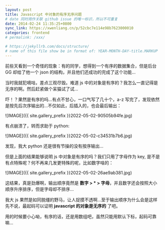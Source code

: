 ```yaml
---
layout: post
title: Javascript 中对象的有序无序问题
# date 同时用作关联 github issue 的唯一标识，所以不可重复
date: 2014-02-24 11:35:25+0800
sync_link: https://xwenliang.cn/p/52cbc7e114e98b7623000010
categories: frontend
# permalink: /xxx/

# https://jekyllrb.com/docs/structure/
# name of this file show be in format of: YEAR-MONTH-DAY-title.MARKUP
---
```



前些天看到一个奇怪的现象：有的同学，想得到一个有序的数据集合，但是后台 GG 却给了他一个 json 的结构，并且他们还成功的完成了这个功能...  

当时我就犯嘀咕，差点三观尽毁。难道 js 中的对象是有序的？我怎么一直记得是无序的啊。然后赶紧做个呆猫试了试...  

吓！？果然是有序的吗...有点不甘心，一口气写了几十个，a-z 写完了，发现依然是按先后次序输出的...不仅如此，后插入的，也会最后输出：  

![IMAGE]({{ site.gallery_prefix }}2022-05-02-90505b94fe.jpg)  

有点崩溃了，转而求助于 python:  

![IMAGE]({{ site.gallery_prefix }}2022-05-02-c34531b7b6.jpg)  

发现，我大 python 还是很有节操的没有按序输出...  

但是上面的结果能够说明 js 中对象是有序的吗？我们只用了字母作为 key, 是不是有点特殊呢？何不再来几发更特殊的呢，比如数字啥的：  

![IMAGE]({{ site.gallery_prefix }}2022-05-02-26ae9ab381.jpg)  

这结果，真是劲爆啊，输出顺序竟然是 **数字 > * > 字母**，并且数字还会按照大小顺序升序排序，但是字母却不排序...  

我大 js 果然是如同脱缰的野马，让人捉摸不透啊...至于输出顺序为什么会是这样先不说，最起码可以证明 **javascript 的对象是无序的** 了吧。  

用的时候要小心呦，有序的话，还是用数组吧，虽然只能用默认下标，起码可靠嘛...  

